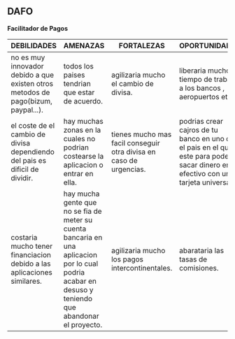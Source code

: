 ## DAFO

**Facilitador de Pagos**

|DEBILIDADES | AMENAZAS | FORTALEZAS | OPORTUNIDADES |
|-|-|-|-
|no es muy innovador debido a que existen otros metodos de pago(bizum, paypal...).|todos los paises tendrian que estar de acuerdo.|agilizaria mucho el cambio de divisa.|liberaria mucho tiempo de trabajo a los bancos , aeropuertos etc.|
|el coste de el cambio de divisa dependiendo del pais es dificil de dividir.|hay muchas zonas en la cuales no podrian costearse la aplicacion o entrar en ella.|tienes mucho mas facil conseguir otra divisa en caso de urgencias.|podrias crear cajros de tu banco en uno de el pais en el que este para poder sacar dinero en efectivo con una tarjeta universal.|
|costaria mucho tener financiacion debido a las aplicaciones similares.|hay mucha gente que no se fia de meter su cuenta bancaria en una aplicacion por lo cual podria acabar en desuso y teniendo que abandonar el proyecto.|agilizaria mucho los pagos intercontinentales.|abarataria las tasas de comisiones.|
